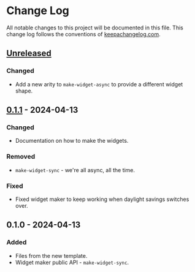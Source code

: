 # Change Log
All notable changes to this project will be documented in this file. This change log follows the conventions of [keepachangelog.com](http://keepachangelog.com/).

## [Unreleased]
### Changed
- Add a new arity to `make-widget-async` to provide a different widget shape.

## [0.1.1] - 2024-04-13
### Changed
- Documentation on how to make the widgets.

### Removed
- `make-widget-sync` - we're all async, all the time.

### Fixed
- Fixed widget maker to keep working when daylight savings switches over.

## 0.1.0 - 2024-04-13
### Added
- Files from the new template.
- Widget maker public API - `make-widget-sync`.

[Unreleased]: https://sourcehost.site/your-name/video-fetcher/compare/0.1.1...HEAD
[0.1.1]: https://sourcehost.site/your-name/video-fetcher/compare/0.1.0...0.1.1
